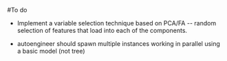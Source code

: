 #To do


- Implement a variable selection technique based on PCA/FA -- random selection of features that load into each of the components.

- autoengineer should spawn multiple instances working in parallel using a basic model (not tree)
